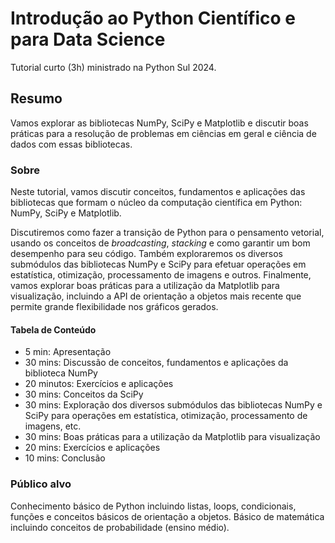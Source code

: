 # Introdução ao Python Científico e para Data Science

Tutorial curto (3h) ministrado na Python Sul 2024.

## Resumo

Vamos explorar as bibliotecas NumPy, SciPy e Matplotlib e discutir boas práticas para a resolução de problemas em ciências em geral e ciência de dados com essas bibliotecas.

### Sobre

Neste tutorial, vamos discutir conceitos, fundamentos e aplicações das bibliotecas que formam o núcleo da computação científica em Python: NumPy, SciPy e Matplotlib.

Discutiremos como fazer a transição de Python para o pensamento vetorial, usando os conceitos de *broadcasting*, *stacking* e como garantir um bom desempenho para seu código. Também exploraremos os diversos submódulos das bibliotecas NumPy e SciPy para efetuar operações em estatística, otimização, processamento de imagens e outros. Finalmente, vamos explorar boas práticas para a utilização da Matplotlib para visualização, incluindo a API de orientação a objetos mais recente que permite grande flexibilidade nos gráficos gerados.

#### Tabela de Conteúdo

- 5 min: Apresentação
- 30 mins: Discussão de conceitos, fundamentos e aplicações da biblioteca NumPy
- 20 minutos: Exercícios e aplicações
- 30 mins: Conceitos da SciPy
- 30 mins: Exploração dos diversos submódulos das bibliotecas NumPy e SciPy para operações em estatística, otimização, processamento de imagens, etc.
- 30 mins: Boas práticas para a utilização da Matplotlib para visualização
- 20 mins: Exercícios e aplicações
- 10 mins: Conclusão

### Público alvo

Conhecimento básico de Python incluindo listas, loops, condicionais, funções e conceitos básicos de orientação a objetos. Básico de matemática incluindo conceitos de probabilidade (ensino médio).
